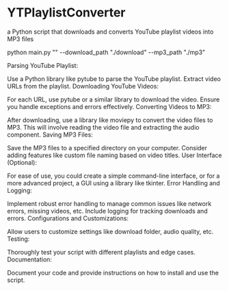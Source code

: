 # YTPlaylistConverter
a Python script that downloads and converts YouTube playlist videos into MP3 files

python main.py "<playlist url>" --download_path "./download" --mp3_path "./mp3"

Parsing YouTube Playlist:

Use a Python library like pytube to parse the YouTube playlist.
Extract video URLs from the playlist.
Downloading YouTube Videos:

For each URL, use pytube or a similar library to download the video.
Ensure you handle exceptions and errors effectively.
Converting Videos to MP3:

After downloading, use a library like moviepy to convert the video files to MP3.
This will involve reading the video file and extracting the audio component.
Saving MP3 Files:

Save the MP3 files to a specified directory on your computer.
Consider adding features like custom file naming based on video titles.
User Interface (Optional):

For ease of use, you could create a simple command-line interface, or for a more advanced project, a GUI using a library like tkinter.
Error Handling and Logging:

Implement robust error handling to manage common issues like network errors, missing videos, etc.
Include logging for tracking downloads and errors.
Configurations and Customizations:

Allow users to customize settings like download folder, audio quality, etc.
Testing:

Thoroughly test your script with different playlists and edge cases.
Documentation:

Document your code and provide instructions on how to install and use the script.
